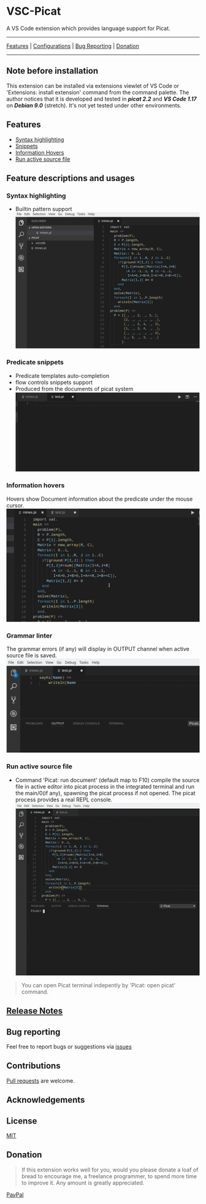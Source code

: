 # VSC-Picat
A VS Code extension which provides language support for Picat.

___________________
  [Features](#features) | [Configurations](#configurations) | [Bug Reporting](https://github.com/arthwang/vsc-picat/issues) | [Donation](#donation)
__________________

## Note before installation

This extension can be installed via extensions viewlet of VS Code or 'Extensions: install extension' command from the command palette. The author notices that it is developed and tested in ***picat 2.2*** and ***VS Code 1.17*** on ***Debian 9.0*** (stretch). It's not yet tested under other environments.

## Features
  * [Syntax highlighting](#syntax-highlighting)
  * [Snippets](#predicate-snippets)
  * [Information Hovers](#information-hovers)
  * [Run active source file](#run-active-source-file)

## Feature descriptions and usages

### Syntax highlighting
  * Builtin pattern support
  ![syntax](images/syntaxhl.png)


### Predicate snippets

  * Predicate templates auto-completion
  * flow controls snippets support
  * Produced from the documents of picat system
  ![snippets](images/snippets.gif)



### Information hovers
  Hovers show Document information about the predicate under the mouse cursor.
  ![hover](images/hover.gif)

### Grammar linter
  The grammar errors (if any) will display in OUTPUT channel when active source file is saved.
  ![linter](images/linter.gif)

### Run active source file

  * Command 'Picat: run document' 
    (default map to F10) compile the source file in active editor into picat process in the integrated terminal and run the main/0(if any), spawning the picat process if not opened. The picat process provides a real REPL console. 
  ![runner](images/runner.gif)
  
  > You can open Picat terminal indepently by 'Picat: open picat' command.


## [Release Notes](CHANGELOG.md)


## Bug reporting

  Feel free to report bugs or suggestions via [issues](https://github.com/arthwang/vsc-picat/issues)

## Contributions

  [Pull requests](https://github.com/arthwang/vsc-picat/pulls) are welcome.

## Acknowledgements


## License

  [MIT](http://www.opensource.org/licenses/mit-license.php)

## Donation

  >If this extension works well for you, would you please donate a loaf of bread to encourage me, a freelance programmer, to spend more time to improve it. Any amount is greatly appreciated.

   [PayPal](https://paypal.me/ArthurWang9)